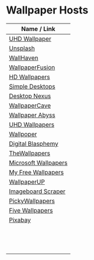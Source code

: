 # Wallpaper Hosts
| Name / Link                                                                                |
| ------------------------------------------------------------------------------------------ |
| [UHD Wallpaper](https://www.uhdpaper.com/)                                                 |
| [Unsplash](https://unsplash.com/)                                                          |
| [WallHaven](https://wallhaven.cc/)                                                         |
| [WallpaperFusion](https://www.wallpaperfusion.com/)                                        |
| [HD Wallpapers](https://www.hdwallpapers.net/)                                             |
| [Simple Desktops](http://simpledesktops.com/)                                              |
| [Desktop Nexus](https://www.desktopnexus.com/)                                             |
| [WallpaperCave](https://wallpapercave.com/)                                                |
| [Wallpaper Abyss](https://wall.alphacoders.com/)                                           |
| [UHD Wallpapers](https://uhdwallpapers.org/)                                               |
| [Wallpoper](http://wallpoper.com/)                                                         |
| [Digital Blasphemy](http://www.digitalblasphemy.com/)                                      |
| [TheWallpapers](https://thewallpapers.org/)                                                |
| [Microsoft Wallpapers](https://support.microsoft.com/en-us/help/17780/featured-wallpapers) |
| [My Free Wallpapers](https://www.myfreewallpapers.com/)                                    |
| [WallpaperUP](https://www.wallpaperup.com/)                                                |
| [Imageboard Scraper](https://nik.bot.nu/)                                                  |
| [PickyWallpapers](https://pickywallpapers.com/)                                            |
| [Five Wallpapers](https://fivewallpapers.tumblr.com/)                                      |
| [Pixabay](https://pixabay.com/)                                                            |
| []() |
| []() |
| []() |
| []() |
| []() |
| []() |
| []() |
| []() |
| []() |
| []() |
| []() |
| []() |
| []() |
